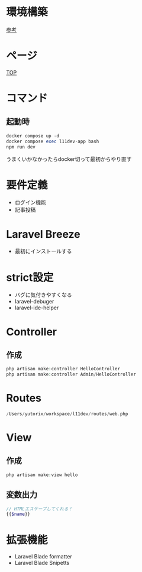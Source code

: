 # 環境構築
[参考](https://qiita.com/hitotch/items/2e816bc1423d00562dc2)  

# ページ
[TOP](http://localhost)  

# コマンド
## 起動時
```php
docker compose up -d  
docker compose exec l11dev-app bash  
npm run dev  
```
うまくいかなかったらdocker切って最初からやり直す  

# 要件定義
- ログイン機能
- 記事投稿

# Laravel Breeze
- 最初にインストールする

# strict設定
- バグに気付きやすくなる
- laravel-debuger
- laravel-ide-helper

# Controller
## 作成
```php
php artisan make:controller HelloController
php artisan make:controller Admin/HelloController
```

# Routes
```php
/Users/yutorix/workspace/l11dev/routes/web.php
```

# View
## 作成
```php
php artisan make:view hello
```

## 変数出力
```php
// HTMLエスケープしてくれる！
{{$name}}
```


# 拡張機能
- Laravel Blade formatter
- Laravel Blade Snipetts